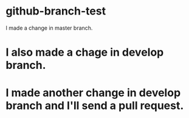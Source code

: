 # github-branch-test
I made a change in master branch.

# I also made a chage in develop branch.

# I made another change in develop branch and I'll send a pull request.